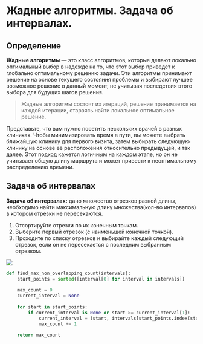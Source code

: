 # Жадные алгоритмы. Задача об интервалах.

## Определение

**Жадные алгоритмы** — это класс алгоритмов, которые делают локально оптимальный выбор в надежде на то, что этот выбор приведет к глобально оптимальному решению задачи. Эти алгоритмы принимают решение на основе текущего состояния проблемы и выбирают лучшее возможное решение в данный момент, не учитывая последствия этого выбора для будущих шагов решения.

> Жадные алгоритмы состоят из итераций, решение принимается на каждой итерации, стараясь найти локальное оптимальное решение.

Представьте, что вам нужно посетить нескольких врачей в разных клиниках. Чтобы минимизировать время в пути, вы можете выбрать ближайшую клинику для первого визита, затем выбирать следующую клинику на основе её расположения относительно предыдущей, и так далее. Этот подход кажется логичным на каждом этапе, но он не учитывает общую длину маршрута и может привести к неоптимальному распределению времени.

## Задача об интервалах

**Задача об интервалах:** дано множество отрезков разной длины, необходимо найти максимальную длину множества(кол-во интервалов) в котором отрезки не пересекаются.
1) Отсортируйте отрезки по их конечным точкам. 
2) Выберите первый отрезок (с наименьшей конечной точкой).
3) Проходите по списку отрезков и выбирайте каждый следующий отрезок, если он не пересекается с последним выбранным отрезком.

![](https://lh7-us.googleusercontent.com/docsz/AD_4nXe8Q8wMdwag2AziCXXWlQWRcol8-h_n_m6GcBD3Mj8-gPJgiAzL_LEtPjy5YWLP3ap5J3TZqrx6DXFJQc6c4Og1ORBSoY6qMu3VLz2Qq6GlEBZxrIAH1UVhbTjeQkgC3n9BznGPGmpiNvrpANy7KZ355dTJ?key=9gziK4gT-jwK64_BpOeehQ)

```python
def find_max_non_overlapping_count(intervals):
    start_points = sorted([interval[0] for interval in intervals])
    
    max_count = 0
    current_interval = None
    
    for start in start_points:
        if current_interval is None or start >= current_interval[1]:
            current_interval = (start, intervals[start_points.index(start)][1])
            max_count += 1
            
    return max_count
```